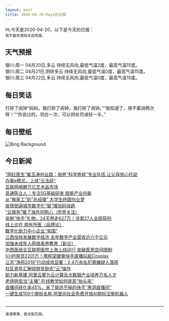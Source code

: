 ```yaml
---
layout: post
title: 2020-04-20-Mayx的日报
---
```


Hi,今天是2020-04-20，以下是今天的日报：<br><small>
我不喜欢游戏半途而废。</small><!--more-->
## 天气预报
银川:周一 04月20日,多云 持续无风向,最低气温2度，最高气温15度。<br>银川:周二 04月21日,阴转多云 持续无风向,最低气温0度，最高气温15度。<br>银川:周三 04月22日,多云 持续无风向,最低气温0度，最高气温15度。
## 每日笑话
打碎了闹钟“妈妈，我打碎了闹钟，我打碎了闹钟。”“我知道了，用不着讲两次呀！”“你说过的，坦白一次，可以把处罚减轻一半。”
## 每日壁纸
![Bing Background](https://cn.bing.com/th?id=OHR.NeistPoint_EN-US7359967278_1920x1080.jpg&rf=LaDigue_1920x1080.jpg&pid=hp "Milky Way over Neist Point Lighthouse, Isle of Skye, Scotland (© Shaiith/Getty Images)")
## 今日新闻

[“网红医生”崔玉涛创业路：培养“科学养娃”专业队伍 让父母放心托幼](http://it.people.com.cn/n1/2020/0419/c1009-31679156.html)   
[办案e模式，上线“云法庭”](http://it.people.com.cn/n1/2020/0419/c1009-31679033.html)   
[互联网唤醒万亿艺术品市场](http://it.people.com.cn/n1/2020/0416/c1009-31675926.html)   
[高通陈立人：专注5G基础研发 赋能产业创新](http://it.people.com.cn/n1/2020/0416/c1009-31676068.html)   
[从“搬家工”到“总经理” 大学生终圆创业梦](http://it.people.com.cn/n1/2020/0417/c1009-31677746.html)   
[疫情倒逼城市数字化“智”理加码快跑](http://it.people.com.cn/n1/2020/0417/c1009-31677386.html)   
[“云服务”暖了海外同胞心（侨界关注）](http://it.people.com.cn/n1/2020/0417/c1009-31677322.html)   
[盗刷“快手”礼物，24天卷走627万！涉案27人全部获刑](http://it.people.com.cn/n1/2020/0417/c1009-31677379.html)   
[线上诊疗 病有所医（品牌论）](http://it.people.com.cn/n1/2020/0417/c1009-31677309.html)   
[数字化助力中小企业“突围”](http://it.people.com.cn/n1/2020/0417/c1009-31677319.html)   
[江西加快发展数字经济 去年数字产业营收近六千亿元](http://it.people.com.cn/n1/2020/0417/c1009-31677245.html)   
[加强未成年人网络素养教育（新论）](http://it.people.com.cn/n1/2020/0417/c1009-31677298.html)   
[中西医结合互联网医院上海上线运行 突破医患空间限制](http://it.people.com.cn/n1/2020/0416/c1009-31676035.html)   
[1小时带货2201万！携程梁建章快手直播玩起Cosplay](http://it.people.com.cn/n1/2020/0416/c1009-31676510.html)   
[江苏“净网2019”行动成效显著：2.4万余名犯罪嫌疑人落网](http://it.people.com.cn/n1/2020/0416/c1009-31676026.html)   
[社区青年汇解锁脱贫助农“云”操作](http://it.people.com.cn/n1/2020/0416/c1009-31676048.html)   
[助力新基建 阿里云要为云计算及大数据产业培养万名人才](http://it.people.com.cn/n1/2020/0416/c1009-31676056.html)   
[老师转型当“主播” 在线教学如何提高“抬头率”](http://it.people.com.cn/n1/2020/0416/c1009-31676070.html)   
[直播间转化率45%，来了就逃不掉的快手“黑洞直播间”](http://it.people.com.cn/n1/2020/0416/c1009-31676507.html)   
[一键生成100个商标名称 阿里向社会免费开放AI商标注册机器人](http://it.people.com.cn/n1/2020/0416/c1009-31675943.html)   
<br />

***

<small>漠漠萧萧，香冻梨花雨。</small>

